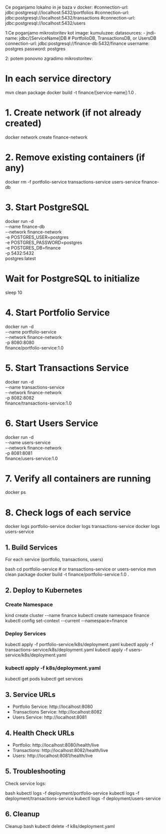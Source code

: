 Ce poganjamo lokalno in je baza v docker:
#connection-url: jdbc:postgresql://localhost:5432/portfolios
#connection-url: jdbc:postgresql://localhost:5432/transactions
#connection-url: jdbc:postgresql://localhost:5432/users

1:Ce poganjamo mikrostoritev kot image:
kumuluzee:
  datasources:
    - jndi-name: jdbc/[ServiceName]DB  # PortfolioDB, TransactionsDB, or UsersDB
      connection-url: jdbc:postgresql://finance-db:5432/finance
      username: postgres
      password: postgres


2: potem ponovno zgradimo mikrostoritev:
# In each service directory
mvn clean package
docker build -t finance/[service-name]:1.0 .



# 1. Create network (if not already created)
docker network create finance-network

# 2. Remove existing containers (if any)
docker rm -f portfolio-service transactions-service users-service finance-db

# 3. Start PostgreSQL
docker run -d \
  --name finance-db \
  --network finance-network \
  -e POSTGRES_USER=postgres \
  -e POSTGRES_PASSWORD=postgres \
  -e POSTGRES_DB=finance \
  -p 5432:5432 \
  postgres:latest

# Wait for PostgreSQL to initialize
sleep 10

# 4. Start Portfolio Service
docker run -d \
  --name portfolio-service \
  --network finance-network \
  -p 8080:8080 \
  finance/portfolio-service:1.0

# 5. Start Transactions Service
docker run -d \
  --name transactions-service \
  --network finance-network \
  -p 8082:8082 \
  finance/transactions-service:1.0

# 6. Start Users Service
docker run -d \
  --name users-service \
  --network finance-network \
  -p 8081:8081 \
  finance/users-service:1.0

# 7. Verify all containers are running
docker ps

# 8. Check logs of each service
docker logs portfolio-service
docker logs transactions-service
docker logs users-service





## 1. Build Services

For each service (portfolio, transactions, users)

bash
cd portfolio-service # or transactions-service or users-service
mvn clean package
docker build -t finance/portfolio-service:1.0 .

## 2. Deploy to Kubernetes

### Create Namespace
kind create cluster --name finance
kubectl create namespace finance
kubectl config set-context --current --namespace=finance

### Deploy Services
kubectl apply -f portfolio-service/k8s/deployment.yaml
kubectl apply -f transactions-service/k8s/deployment.yaml
kubectl apply -f users-service/k8s/deployment.yaml


### kubectl apply -f k8s/deployment.yaml


kubectl get pods
kubectl get services



## 3. Service URLs
- Portfolio Service: http://localhost:8080
- Transactions Service: http://localhost:8082
- Users Service: http://localhost:8081

## 4. Health Check URLs
- Portfolio: http://localhost:8080/health/live
- Transactions: http://localhost:8082/health/live
- Users: http://localhost:8081/health/live

## 5. Troubleshooting
Check service logs:


bash
kubectl logs -f deployment/portfolio-service
kubectl logs -f deployment/transactions-service
kubectl logs -f deployment/users-service



## 6. Cleanup
Cleanup
bash
kubectl delete -f k8s/deployment.yaml